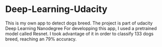 # Deep-Learning-Udacity
This is my own app to detect dogs breed. The project is part of udacity Deep Learning Nanodegree
For developping this app, I used a pretrained model called Resnet. I took advantage of it in order to classify 133 dogs breed, reaching an 79% accuracy.
